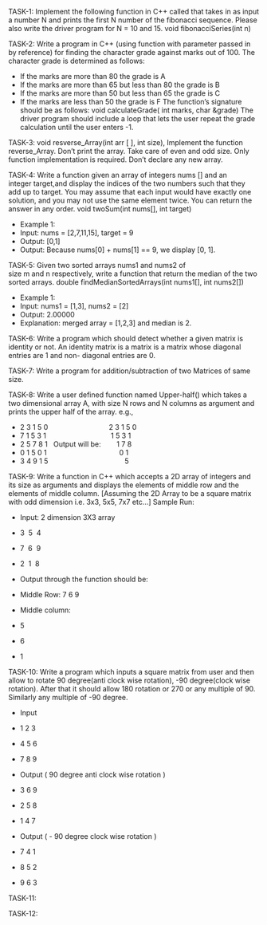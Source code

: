 TASK-1:
Implement the following function in C++ called that takes in as input a number N and prints the
first N number of the fibonacci sequence. Please also write the driver program for N = 10 and 15.
void fibonacciSeries(int n)

TASK-2:
Write a program in C++ (using function with parameter passed in by reference) for finding the
character grade against marks out of 100. The character grade is determined as follows:
- If the marks are more than 80 the grade is A
- If the marks are more than 65 but less than 80 the grade is B
- If the marks are more than 50 but less than 65 the grade is C
- If the marks are less than 50 the grade is F
The function’s signature should be as follows:
void calculateGrade( int marks, char &grade)
The driver program should include a loop that lets the user repeat the grade calculation until the
user enters -1.

TASK-3:
void resverse_Array(int arr [ ], int size), Implement the function reverse_Array. Don’t print the array.
Take care of even and odd size. Only function implementation is required. Don’t declare any new array.

TASK-4:
Write a function given an array of integers nums [] and an integer target,and display the indices of the two
numbers such that they add up to target.
You may assume that each input would have exactly one solution, and you may not use the same element
twice.
You can return the answer in any order.
void twoSum(int nums[], int target)
- Example 1:
- Input: nums = [2,7,11,15], target = 9
- Output: [0,1]
- Output: Because nums[0] + nums[1] == 9, we display [0, 1].

TASK-5:
Given two sorted arrays nums1 and nums2 of size m and n respectively, write a function that return the
median of the two sorted arrays.
double findMedianSortedArrays(int nums1[], int nums2[])
- Example 1:
- Input: nums1 = [1,3], nums2 = [2]
- Output: 2.00000
- Explanation: merged array = [1,2,3] and median is 2.

TASK-6:
Write a program which should detect whether a given matrix is identity or not.
An identity matrix is a matrix is a matrix whose diagonal entries are 1 and non-
diagonal entries are 0.

TASK-7:
Write a program for addition/subtraction of two Matrices of same size.

TASK-8:
Write a user defined function named Upper-half() which takes a two dimensional array A, with
size N rows and N columns as argument and prints the upper half of the array.
e.g.,
- 2 3 1 5 0                               2 3 1 5 0
- 7 1 5 3 1                                 1 5 3 1
- 2 5 7 8 1   Output will be:                 1 7 8
- 0 1 5 0 1                                     0 1
- 3 4 9 1 5                                       5

TASK-9:
Write a function in C++ which accepts a 2D array of integers and its size as arguments and
displays the elements of middle row and the elements of middle column.
[Assuming the 2D Array to be a square matrix with odd dimension i.e. 3x3, 5x5, 7x7 etc...]
Sample Run:
- Input: 2 dimension 3X3 array
- 3  5  4
- 7  6  9
- 2  1  8

- Output through the function should be:
- Middle Row: 7 6 9

- Middle column:  
- 5
- 6
- 1

TASK-10:
Write a program which inputs a square matrix from user and then allow to rotate 90
degree(anti clock wise rotation), -90 degree(clock wise rotation). After that it should
allow 180 rotation or 270 or any multiple of 90. Similarly any multiple of -90 degree.

- Input
- 1 2 3
- 4 5 6
- 7 8 9

- Output ( 90 degree anti clock wise rotation )
- 3 6 9
- 2 5 8
- 1 4 7

- Output ( - 90 degree clock wise rotation )
- 7 4 1
- 8 5 2
- 9 6 3

TASK-11:


TASK-12:
